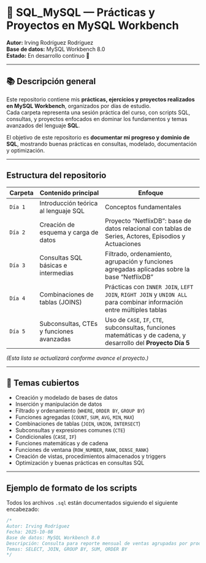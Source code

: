 # 💾 SQL_MySQL — Prácticas y Proyectos en MySQL Workbench

**Autor:** Irving Rodríguez Rodríguez  
**Base de datos:** MySQL Workbench 8.0  
**Estado:** En desarrollo continuo 🚀  

---

## 📚 Descripción general

Este repositorio contiene mis **prácticas, ejercicios y proyectos realizados en MySQL Workbench**, organizados por días de estudio.  
Cada carpeta representa una sesión práctica del curso, con scripts SQL, consultas, y proyectos enfocados en dominar los fundamentos y temas avanzados del lenguaje **SQL**.

El objetivo de este repositorio es **documentar mi progreso y dominio de SQL**, mostrando buenas prácticas en consultas, modelado, documentación y optimización.

---

## Estructura del repositorio

| Carpeta | Contenido principal | Enfoque |
|----------|----------------------|----------|
| `Día 1` | Introducción teórica al lenguaje SQL | Conceptos fundamentales |
| `Día 2` | Creación de esquema y carga de datos | Proyecto “NetflixDB”: base de datos relacional con tablas de Series, Actores, Episodios y Actuaciones |
| `Día 3` | Consultas SQL básicas e intermedias | Filtrado, ordenamiento, agrupación y funciones agregadas aplicadas sobre la base “NetflixDB” |
| `Día 4` | Combinaciones de tablas (JOINS) | Prácticas con `INNER JOIN`, `LEFT JOIN`, `RIGHT JOIN` y `UNION ALL` para combinar información entre múltiples tablas |
| `Día 5` | Subconsultas, CTEs y funciones avanzadas | Uso de `CASE`, `IF`, `CTE`, subconsultas, funciones matemáticas y de cadena, y desarrollo del **Proyecto Día 5** |



*(Esta lista se actualizará conforme avance el proyecto.)*

---

## 🧠 Temas cubiertos

- Creación y modelado de bases de datos  
- Inserción y manipulación de datos  
- Filtrado y ordenamiento (`WHERE`, `ORDER BY`, `GROUP BY`)  
- Funciones agregadas (`COUNT`, `SUM`, `AVG`, `MIN`, `MAX`)  
- Combinaciones de tablas (`JOIN`, `UNION`, `INTERSECT`)  
- Subconsultas y expresiones comunes (`CTE`)  
- Condicionales (`CASE`, `IF`)  
- Funciones matemáticas y de cadena  
- Funciones de ventana (`ROW_NUMBER`, `RANK`, `DENSE_RANK`)  
- Creación de vistas, procedimientos almacenados y triggers  
- Optimización y buenas prácticas en consultas SQL  

---

## Ejemplo de formato de los scripts

Todos los archivos `.sql` están documentados siguiendo el siguiente encabezado:

```sql
/*
Autor: Irving Rodríguez
Fecha: 2025-10-08
Base de datos: MySQL Workbench 8.0
Descripción: Consulta para reporte mensual de ventas agrupadas por producto.
Temas: SELECT, JOIN, GROUP BY, SUM, ORDER BY
*/
